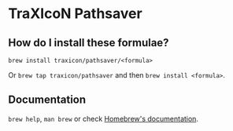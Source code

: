 # TraXIcoN Pathsaver

## How do I install these formulae?

`brew install traxicon/pathsaver/<formula>`

Or `brew tap traxicon/pathsaver` and then `brew install <formula>`.

## Documentation

`brew help`, `man brew` or check [Homebrew's documentation](https://docs.brew.sh).

